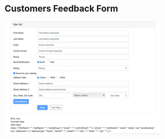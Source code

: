 # Customers Feedback Form

![Main SS](https://github.com/ranemihir/DeborahK-Angular-Reactive-Forms/blob/main/screenshots/form.png)
